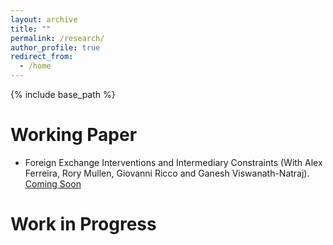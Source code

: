 ```yaml
---
layout: archive
title: ""
permalink: /research/
author_profile: true
redirect_from:
  - /home
---
```


{% include base_path %}

Working Paper
======
* Foreign Exchange Interventions and Intermediary Constraints (With Alex Ferreira, Rory Mullen, Giovanni Ricco and Ganesh Viswanath-Natraj). 
[Coming Soon]() 
  
Work in Progress
======

  
